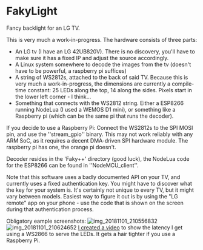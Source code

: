 # FakyLight

Fancy backlight for an LG TV. 

This is very much a work-in-progress. The hardware consists of three parts:

* An LG tv (I have an LG 42UB820V). There is no discovery, you'll have to make sure it has a fixed IP and adjust the source accordingly.
* A Linux system somewhere to decode the images from the tv (doesn't have to be powerful, a raspberry pi suffices)
* A string of WS2812s, attached to the back of said TV. Because this is very much a work-in-progress, the dimensions are currently a compile-time constant: 25 LEDs along the top, 14 along the sides. Pixels start in the lower left corner - I think...
* Something that connects with the WS2812 string. Either a ESP8266 running NodeLua (I used a WEMOS D1 mini), or something like a Raspberry pi (which can be the same pi that runs the decoder).

If you decide to use a Raspberry Pi: Connect the WS2812s to the SPI MOSI pin, and use the ''stream_gpio'' binary. This may not work reliably with any ARM SoC, as it requires a decent DMA-driven SPI hardware module. The raspberry pi has one, the orange pi doesn't.

Decoder resides in the 'Faky++' directory (good luck), the NodeLua code for the ESP8266 can be found in ''NodeMCU_client''.

Note that this software uses a badly documented API on your TV, and currently uses a fixed authentication key. You might have to discover what the key for your system is. It's certainly not unique to every TV, but it might vary between models. Easiest way to figure it out is by using the "LG remote" app on your phone - use the code that is shown on the screen during that authentication process.

Obligatory eample screenshots:
![img_20181101_210556832](https://user-images.githubusercontent.com/12941778/47941599-0eb39400-deef-11e8-8b68-4b6ba863c647.jpg)
![img_20181101_210624652](https://user-images.githubusercontent.com/12941778/47941600-0f4c2a80-deef-11e8-8748-03cbde5573f9.jpg)
[I created a video](https://www.youtube.com/watch?v=N8kVniX7-_A) to show the latency I get using a WS2866 to serve the LEDs. It gets a hair tighter if you use a Raspberry Pi.
